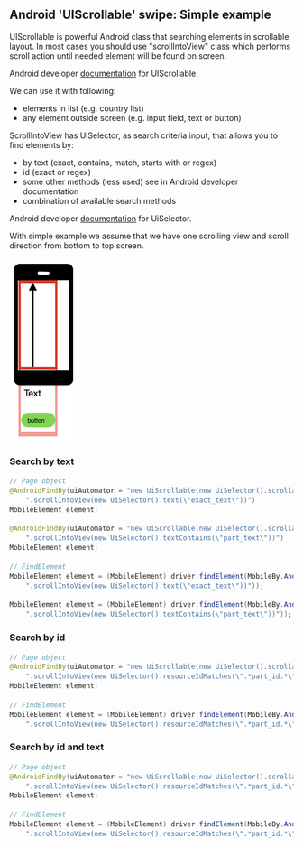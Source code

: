 ## Android 'UIScrollable' swipe: Simple example

UIScrollable is powerful Android class that searching elements in
scrollable layout. In most cases you should use "scrollIntoView" class
which performs scroll action until needed element will be found on
screen.

Android developer
[documentation](https://developer.android.com/reference/androidx/test/uiautomator/UiScrollable)
for UIScrollable.

We can use it with following:
- elements in list (e.g. country list)
- any element outside screen (e.g. input field, text or button)

ScrollIntoView has UiSelector, as search criteria input, that allows you
to find elements by:
- by text (exact, contains, match, starts with or regex)
- id (exact or regex)
- some other methods (less used) see in Android developer documentation
- combination of available search methods

Android developer
[documentation](https://developer.android.com/reference/androidx/test/uiautomator/UiSelector)
for UiSelector.

With simple example we assume that we have one scrolling view and scroll
direction from bottom to top screen.

![android-simple](images/android-simple.png)

### Search by text

```java
// Page object
@AndroidFindBy(uiAutomator = "new UiScrollable(new UiSelector().scrollable(true))" +
    ".scrollIntoView(new UiSelector().text(\"exact_text\"))")
MobileElement element;

@AndroidFindBy(uiAutomator = "new UiScrollable(new UiSelector().scrollable(true))" +
    ".scrollIntoView(new UiSelector().textContains(\"part_text\"))")
MobileElement element;

// FindElement
MobileElement element = (MobileElement) driver.findElement(MobileBy.AndroidUIAutomator("new UiScrollable(new UiSelector().scrollable(true))" +
    ".scrollIntoView(new UiSelector().text(\"exact_text\"))"));

MobileElement element = (MobileElement) driver.findElement(MobileBy.AndroidUIAutomator("new UiScrollable(new UiSelector().scrollable(true))" +
    ".scrollIntoView(new UiSelector().textContains(\"part_text\"))"));
```

### Search by id

```java
// Page object
@AndroidFindBy(uiAutomator = "new UiScrollable(new UiSelector().scrollable(true))" +
    ".scrollIntoView(new UiSelector().resourceIdMatches(\".*part_id.*\"))")
MobileElement element;

// FindElement
MobileElement element = (MobileElement) driver.findElement(MobileBy.AndroidUIAutomator("new UiScrollable(new UiSelector().scrollable(true))" +
    ".scrollIntoView(new UiSelector().resourceIdMatches(\".*part_id.*\"))"));

```

### Search by id and text

```java
// Page object
@AndroidFindBy(uiAutomator = "new UiScrollable(new UiSelector().scrollable(true))" +
    ".scrollIntoView(new UiSelector().resourceIdMatches(\".*part_id.*\").text(\"exact_text\"))")
MobileElement element;

// FindElement
MobileElement element = (MobileElement) driver.findElement(MobileBy.AndroidUIAutomator("new UiScrollable(new UiSelector().scrollable(true))" +
    ".scrollIntoView(new UiSelector().resourceIdMatches(\".*part_id.*\").text(\"exact_text\"))"));

```

